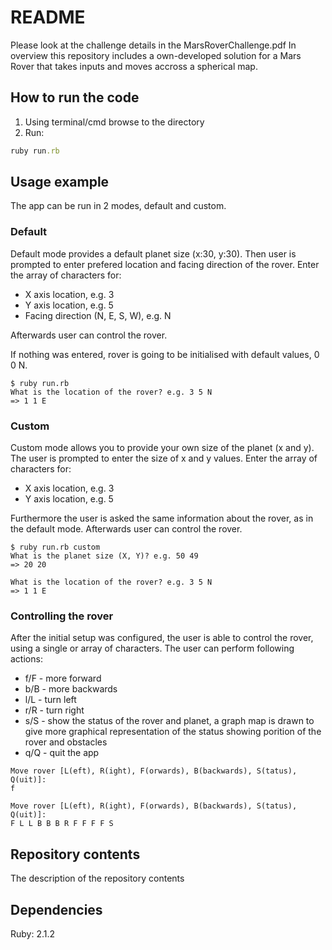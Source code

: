 # README
Please look at the challenge details in the MarsRoverChallenge.pdf
In overview this repository includes a own-developed solution for a Mars Rover that takes inputs and moves accross a spherical map.

## How to run the code
1. Using terminal/cmd browse to the directory
2. Run:
```ruby
ruby run.rb
```
## Usage example
The app can be run in 2 modes, default and custom. 

### Default
Default mode provides a default planet size (x:30, y:30). Then user is prompted to enter prefered location and facing direction of the rover. Enter the array of characters for:
* X axis location, e.g. 3
* Y axis location, e.g. 5 
* Facing direction (N, E, S, W), e.g. N

Afterwards user can control the rover.

If nothing was entered, rover is going to be initialised with default values, 0 0 N.

```
$ ruby run.rb
What is the location of the rover? e.g. 3 5 N
=> 1 1 E
```

### Custom
Custom mode allows you to provide your own size of the planet (x and y). The user is prompted to enter the size of x and y values. Enter the array of characters for:
* X axis location, e.g. 3
* Y axis location, e.g. 5 

Furthermore the user is asked the same information about the rover, as in the default mode.
Afterwards user can control the rover.

```
$ ruby run.rb custom
What is the planet size (X, Y)? e.g. 50 49
=> 20 20

What is the location of the rover? e.g. 3 5 N
=> 1 1 E
```

### Controlling the rover
After the initial setup was configured, the user is able to control the rover, using a single or array of characters. The user can perform following actions:
* f/F - more forward
* b/B - more backwards
* l/L - turn left
* r/R - turn right
* s/S - show the status of the rover and planet, a graph map is drawn to give more graphical representation of the status showing porition of the rover and obstacles
* q/Q - quit the app

```
Move rover [L(eft), R(ight), F(orwards), B(backwards), S(tatus), Q(uit)]: 
f
```

```
Move rover [L(eft), R(ight), F(orwards), B(backwards), S(tatus), Q(uit)]: 
F L L B B B R F F F F S
```

## Repository contents
The description of the repository contents

## Dependencies
Ruby: 2.1.2